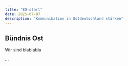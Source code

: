 ```yaml
---
title: "BO-start"
date: 2025-07-07
description: "Kommunikation in Ostdeutschland stärken"
---
```


## Bündnis Ost

Wir sind blablabla

...


